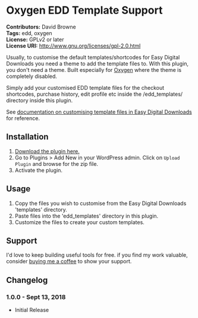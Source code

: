 # Oxygen EDD Template Support #
**Contributors:** David Browne  
**Tags:** edd, oxygen  
**License:** GPLv2 or later  
**License URI:** http://www.gnu.org/licenses/gpl-2.0.html

Usually, to customise the default templates/shortcodes for Easy Digital Downloads you need a theme to add the template files to. With this plugin, you don't need a theme. Built especially for [Oxygen](http://oxygenbuilder.com/) where the theme is completely disabled.

Simply add your customised EDD template files for the checkout shortcodes, purchase history, edit profile etc inside the /edd_templates/ directory inside this plugin.

See [documentation on customising template files in Easy Digital Downloads](https://docs.easydigitaldownloads.com/article/1216-moving-edd-templates-to-your-theme) for reference.
 

## Installation ##

1. [Download the plugin here.](https://github.com/wplit/oxygen-edd-support/archive/master.zip)
2. Go to Plugins > Add New in your WordPress admin. Click on `Upload Plugin` and browse for the zip file.
3. Activate the plugin.

## Usage ##

1. Copy the files you wish to customise from the Easy Digital Downloads 'templates' directory.
2. Paste files into the 'edd_templates' directory in this plugin.
2. Customize the files to create your custom templates.

## Support ##

I'd love to keep building useful tools for free. if you find my work valuable, consider [buying me a coffee](https://www.buymeacoffee.com/wplit) to show your support. 

## Changelog ##

### 1.0.0 - Sept 13, 2018 ###
* Initial Release
